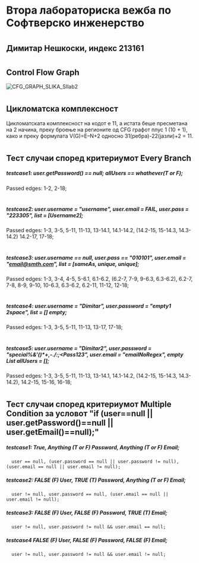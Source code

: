 # Втора лабораториска вежба по Софтверско инженерство
#
## Димитар Нешкоски, индекс 213161
#
## Control Flow Graph

![CFG_GRAPH_SLIKA_SIlab2](https://github.com/dimitarneshkoski/SI_2023_lab2_213161/assets/108578641/3246f454-11e7-43e3-ac93-c2f96b6f5d1d)
#
#
## Цикломатска комплексност

   Цикломатската комплексност на кодот е 11, а истата беше пресметана на 2 начина, преку броење на регионите од CFG графот плус 1 (10 + 1), како и преку формулата V(G)=E–N+2 односно 31(ребра)-22(јазли)+2 = 11.
 #
 #
 
## Тест случаи според критериумот Every Branch

##### testcase1: user.getPassword() == null; allUsers == whathever(T or F);

Passed edges: 1-2, 2-18;
#
##### testcase2: user.username = "username", user.email = FAIL,  user.pass = "223305", list = [Username2];

Passed edges: 1-3, 3-5, 5-11, 11-13, 13-14.1, 14.1-14.2, (14.2-15, 15-14.3, 14.3-14.2) 14.2-17, 17-18;
#
##### testcase3: user.username == null, user.pass == "010101", user.email = "email@smth.com", list = [sameAs, unique, unique];

Passed edges: 1-3, 3-4, 4-5, 5-6.1, 6.1-6.2, (6.2-7, 7-9, 9-6.3, 6.3-6.2), 6.2-7, 7-8, 8-9, 9-10, 10-6.3, 6.3-6.2, 6.2-11, 11-12, 12-18;
#
##### testcase4: user.username = "Dimitar", user.password = "empty1 2space", list = [] empty;

Passed edges: 1-3, 3-5, 5-11, 11-13, 13-17, 17-18;
#
##### testcase5: user.username = "Dimitar2", user.password = "special%&'()\*+,-./:;<Pass123", user.email = "emailNoRegex", empty List allUsers = [];

Passed edges: 1-3, 3-5, 5-11, 11-13, 13-14.1, 14.1-14.2, (14.2-15, 15-14.3, 14.3-14.2), 14.2-15, 15-16, 16-18;

#
#

## Тест случаи според критериумот Multiple Condition за условот "if (user==null || user.getPassword()==null || user.getEmail()==null);"

##### testcase1: True, Anything (T or F) Password, Anything (T or F) Email;
      user == null, (user.password == null || user.password != null), (user.email == null || user.email != null);

##### testcase2: FALSE (F) User, TRUE (T) Password, Anything (T or F) Email;
      user != null, user.password == null, (user.email == null || user.email != null);

##### testcase3: FALSE (F) User, FALSE (F) Password, TRUE (T) Email;
      user != null, user.password != null && user.email == null;
      
##### testcase4 FALSE (F) User, FALSE (F) Password, FALSE (F) Email;      
      user != null, user.password != null && user.email != null;
